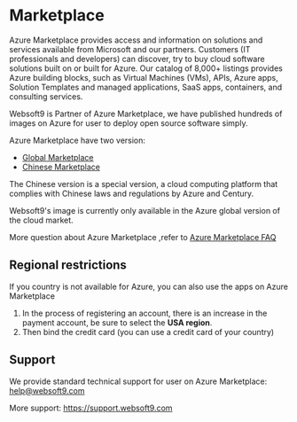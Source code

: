 # Marketplace

Azure Marketplace provides access and information on solutions and services available from Microsoft and our partners. Customers (IT professionals and developers) can discover, try to buy cloud software solutions built on or built for Azure. Our catalog of 8,000+ listings provides Azure building blocks, such as Virtual Machines (VMs), APIs, Azure apps, Solution Templates and managed applications, SaaS apps, containers, and consulting services.

Websoft9 is Partner of Azure Marketplace, we have published hundreds of images on Azure for user to deploy open source software simply. 

Azure Marketplace have two version:

- [Global Marketplace](https://azuremarketplace.microsoft.com/en-us/marketplace/apps)
- [Chinese Marketplace](https://market.azure.cn/zh-cn)

The Chinese version is a special version, a cloud computing platform that complies with Chinese laws and regulations by Azure and Century.

Websoft9's image is currently only available in the Azure global version of the cloud market.

More question about Azure Marketplace ,refer to [Azure Marketplace FAQ](https://docs.microsoft.com/en-us/azure/marketplace/marketplace-faq-publisher-guide)

## Regional restrictions

If you country is not available for Azure, you can also use the apps on Azure Marketplace

1. In the process of registering an account, there is an increase in the payment account, be sure to select the **USA region**.
2. Then bind the credit card (you can use a credit card of your country)

## Support

We provide standard technical support for user on Azure Marketplace: help@websoft9.com

More support: https://support.websoft9.com